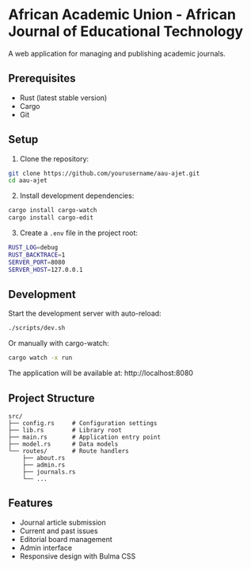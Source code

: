 # African Academic Union - African Journal of Educational Technology

A web application for managing and publishing academic journals.

## Prerequisites

- Rust (latest stable version)
- Cargo
- Git

## Setup

1. Clone the repository:
```bash
git clone https://github.com/yourusername/aau-ajet.git
cd aau-ajet
```

2. Install development dependencies:
```bash
cargo install cargo-watch
cargo install cargo-edit
```

3. Create a `.env` file in the project root:
```bash
RUST_LOG=debug
RUST_BACKTRACE=1
SERVER_PORT=8080
SERVER_HOST=127.0.0.1
```

## Development

Start the development server with auto-reload:

```bash
./scripts/dev.sh
```

Or manually with cargo-watch:

```bash
cargo watch -x run
```

The application will be available at: http://localhost:8080

## Project Structure

```
src/
├── config.rs     # Configuration settings
├── lib.rs        # Library root
├── main.rs       # Application entry point
├── model.rs      # Data models
└── routes/       # Route handlers
    ├── about.rs
    ├── admin.rs
    ├── journals.rs
    └── ...
```

## Features

- Journal article submission
- Current and past issues
- Editorial board management
- Admin interface
- Responsive design with Bulma CSS
